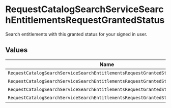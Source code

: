 # RequestCatalogSearchServiceSearchEntitlementsRequestGrantedStatus

Search entitlements with this granted status for your signed in user.


## Values

| Name                                                                           | Value                                                                          |
| ------------------------------------------------------------------------------ | ------------------------------------------------------------------------------ |
| `RequestCatalogSearchServiceSearchEntitlementsRequestGrantedStatusUnspecified` | UNSPECIFIED                                                                    |
| `RequestCatalogSearchServiceSearchEntitlementsRequestGrantedStatusAll`         | ALL                                                                            |
| `RequestCatalogSearchServiceSearchEntitlementsRequestGrantedStatusGranted`     | GRANTED                                                                        |
| `RequestCatalogSearchServiceSearchEntitlementsRequestGrantedStatusNotGranted`  | NOT_GRANTED                                                                    |